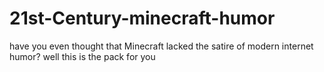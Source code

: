 # 21st-Century-minecraft-humor
have you even thought that Minecraft lacked the satire of modern internet humor? well this is the pack for you
